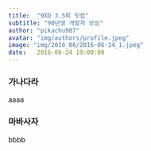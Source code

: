 ```yaml
---
title:  "9XD 3.5회 밋업"
subtitle: "90년생 개발자 모임"
author: "pikachu987"
avatar: "img/authors/profile.jpeg"
image: "img/2016_06/2016-06-24_1.jpeg"
date:   2016-06-24 19:00:00
---
```


### 가나다라
aaaa

### 마바사자
bbbb
